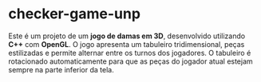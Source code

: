 # checker-game-unp
Este é um projeto de um **jogo de damas em 3D**, desenvolvido utilizando **C++** com **OpenGL**. O jogo apresenta um tabuleiro tridimensional, peças estilizadas e permite alternar entre os turnos dos jogadores. O tabuleiro é rotacionado automaticamente para que as peças do jogador atual estejam sempre na parte inferior da tela.

